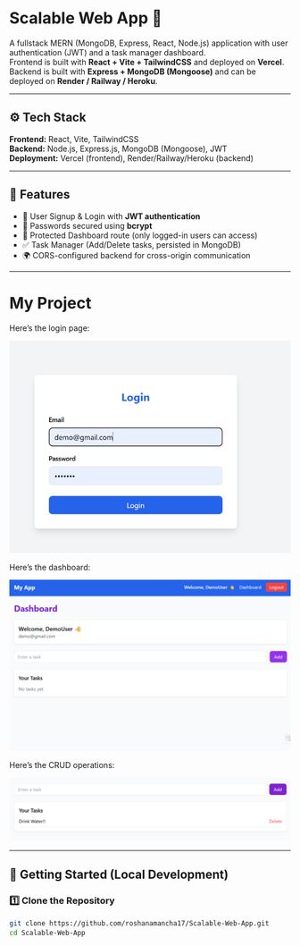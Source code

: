 # Scalable Web App 🚀

A fullstack MERN (MongoDB, Express, React, Node.js) application with user authentication (JWT) and a task manager dashboard.  
Frontend is built with **React + Vite + TailwindCSS** and deployed on **Vercel**.  
Backend is built with **Express + MongoDB (Mongoose)** and can be deployed on **Render / Railway / Heroku**.  


---

## ⚙️ Tech Stack

**Frontend:** React, Vite, TailwindCSS  
**Backend:** Node.js, Express.js, MongoDB (Mongoose), JWT  
**Deployment:** Vercel (frontend), Render/Railway/Heroku (backend)  

---

## 🔑 Features

- 🔐 User Signup & Login with **JWT authentication**  
- 🔑 Passwords secured using **bcrypt**  
- 🚫 Protected Dashboard route (only logged-in users can access)  
- ✅ Task Manager (Add/Delete tasks, persisted in MongoDB)  
- 🌍 CORS-configured backend for cross-origin communication  

---

# My Project

Here’s the login page:

![Login Screenshot](./frontend/assets/login.png)

Here’s the dashboard:

![Dashboard Screenshot](./frontend/assets/dashboard.png)

Here’s the CRUD operations:

![CRUD Screenshot](./frontend/assets/image.png)

---

## 🚀 Getting Started (Local Development)

### 1️⃣ Clone the Repository
```bash
git clone https://github.com/roshanamancha17/Scalable-Web-App.git
cd Scalable-Web-App
